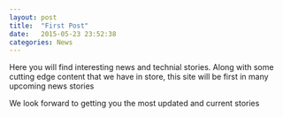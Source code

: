 ```yaml
---
layout: post
title:  "First Post"
date:   2015-05-23 23:52:38
categories: News
---
```


Here you will find interesting news and technial stories. Along with some cutting edge content that we have in store, this site will be first in many upcoming news stories


We look forward to getting you the most updated and current stories

